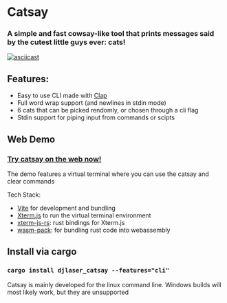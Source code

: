 # Catsay
### A simple and fast cowsay-like tool that prints messages said by the cutest little guys ever: cats!

[![asciicast](https://asciinema.org/a/hZfsVTRbyuqcL6odbyYvImjm4.svg)](https://asciinema.org/a/hZfsVTRbyuqcL6odbyYvImjm4)

## Features:
- Easy to use CLI made with [Clap](https://crates.io/crates/clap)
- Full word wrap support (and newlines in stdin mode)
- 6 cats that can be picked rendomly, or chosen through a cli flag
- Stdin support for piping input from commands or scipts

## Web Demo
### [Try catsay on the web now!](https://dj-laser.github.io/catsay/)

The demo features a virtual terminal where you can use the catsay and clear commands

Tech Stack:
- [Vite](https://github.com/vitejs/vite) for development and bundling
- [Xterm.js](https://github.com/xtermjs/xterm.js) to run the virtual terminal environment
- [xterm-js-rs](https://crates.io/crates/xterm-js-rs): rust bindings for Xterm.js
- [wasm-pack](https://github.com/rustwasm/wasm-pack): for bundling rust code into webassembly

## Install via cargo
### `cargo install djlaser_catsay --features="cli"`

Catsay is mainly developed for the linux command line. Windows builds will most likely work, but they are unsupported
